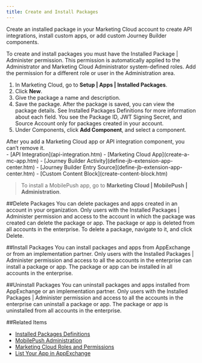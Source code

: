 ```yaml
---
title: Create and Install Packages
---
```

Create an installed package in your Marketing Cloud account to create API integrations, install custom apps, or add custom Journey Builder components.

<div class="alert">To create and install packages you must have the Installed Package | Administer permission. This permission is automatically applied to the Administrator and Marketing Cloud Administrator system-defined roles. Add the permission for a different role or user in the Administration area.</div>


1. In Marketing Cloud, go to **Setup | Apps | Installed Packages**.
2. Click **New**.
3. Give the package a name and description.
5. Save the package. After the package is saved, you can view the package details. See Installed Packages Definitions for more information about each field. You see the Package ID, JWT Signing Secret, and Source Account only for packages created in your account.
6. Under Components, click **Add Component**, and select a component.
<div class="alert">After you add a Marketing Cloud app or API integration component, you can’t remove it.</div>
  - [API Integration](api-integration.htm)
  - [Marketing Cloud App](create-a-mc-app.htm)
  - [Journey Builder Activity](define-jb-extension-app-center.htm)
  - [Journey Builder Entry Source](define-jb-extension-app-center.htm)
  - [Custom Content Block](create-content-block.htm)

>To install a MobilePush app, go to **Marketing Cloud | MobilePush | Administration**.

##Delete Packages
You can delete packages and apps created in an account in your organization. Only users with the Installed Packages | Administer permission and access to the account in which the package was created can delete the package or app. The package or app is deleted from all accounts in the enterprise. To delete a package, navigate to it, and click Delete.

##Install Packages
You can install packages and apps from AppExchange or from an implementation partner. Only users with the Installed Packages | Administer permission and access to all the accounts in the enterprise can install a package or app. The package or app can be installed in all accounts in the enterprise.

##Uninstall Packages
You can uninstall packages and apps installed from AppExchange or an implementation partner. Only users with the Installed Packages | Administer permission and access to all the accounts in the enterprise can uninstall a package or app. The package or app is uninstalled from all accounts in the enterprise.

##Related Items
* [Installed Packages Definitions](installed-packages-definitions.htm)
* [MobilePush Administration](http://help.marketingcloud.com/en/documentation/mobilepush/administering_your_mobilepush_account/)
* [Marketing Cloud Roles and Permissions](https://help.salesforce.com/articleView?id=mc_overview_roles_assign_a_role_users_screen.htm&type=5)
* [List Your App in AppExchange](list-app-appexchange.htm)
